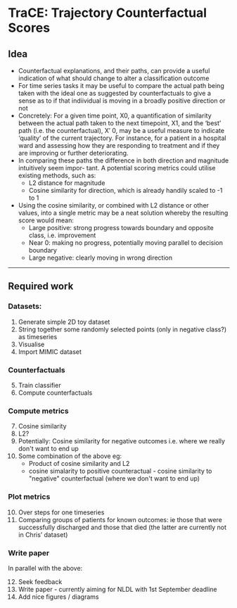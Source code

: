# TraCE: Trajectory Counterfactual Scores
## Idea

- Counterfactual explanations, and their paths, can provide a useful indication of what should
change to alter a classification outcome
- For time series tasks it may be useful to compare the actual path being taken with the ideal one
as suggested by counterfactuals to give a sense as to if that indiividual is moving in a broadly positive
direction or not
- Concretely: For a given time point, X0, a quantification of similarity between the actual path
taken to the next timepoint, X1, and the ‘best’ path (i.e. the counterfactual), X′
0, may be a
useful measure to indicate ‘quality’ of the current trajectory. For instance, for a patient in a
hospital ward and assessing how they are responding to treatment and if they are improving or
further deteriorating.
- In comparing these paths the difference in both direction and magnitude intuitively seem impor-
tant. A potential scoring metrics could utilise existing methods, such as:
    - L2 distance for magnitude
    - Cosine similarity for direction, which is already handily scaled to -1 to 1
- Using the cosine similarity, or combined with L2 distance or other values, into a single metric
may be a neat solution whereby the resulting score would mean:
    - Large positive: strong progress towards boundary and opposite class, i.e. improvement
    - Near 0: making no progress, potentially moving parallel to decision boundary
    - Large negative: clearly moving in wrong direction

--- 
## Required work

### Datasets:
1. Generate simple 2D toy dataset
2. String together some randomly selected points (only in negative class?) as timeseries
3. Visualise
4. Import MIMIC dataset

### Counterfactuals
5. Train classifier
6. Compute counterfactuals

### Compute metrics
7. Cosine similarity
8. L2?
9. Potentially: Cosine similarity for negative outcomes i.e. where we really don't want to end up
9. Some combination of the above eg:
    - Product of cosine similarity and L2
    - cosine simalarity to positive counteractual - cosine similarity to "negative" counterfactual (where we don't want to end up)

### Plot metrics
10. Over steps for one timeseries
11. Comparing groups of patients for known outcomes: ie those that were successfully discharged and those that died (the latter are currently not in Chris’ dataset)

### Write paper
In parallel with the above:

12. Seek feedback
13. Write paper - currently aiming for NLDL with 1st September deadline
14. Add nice figures / diagrams
